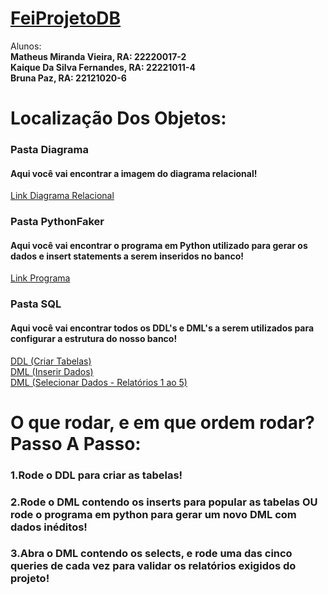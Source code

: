 <h1><a href="https://g4c1251c39e489c-vglhdecafwou8ljv.adb.sa-saopaulo-1.oraclecloudapps.com/ords/r/apexworkspace/projeto-fei-db/login?session=18455503516787">FeiProjetoDB</a></h1>
Alunos:<br/>
<b>Matheus Miranda Vieira, RA: 22220017-2<br/>
Kaique Da Silva Fernandes, RA: 22221011-4<br/>
Bruna Paz, RA: 22121020-6</b><br/>

<h1>Localização Dos Objetos:</h1>
<h3>Pasta Diagrama</h3>
<h4>Aqui você vai encontrar a imagem do diagrama relacional!</h4>
<a href="https://github.com/gmailpontocom/FeiProjetoDB/blob/main/Diagrama/DiagramaRelacional.png">Link Diagrama Relacional</a></br>

<h3>Pasta PythonFaker</h3>
<h4>Aqui você vai encontrar o programa em Python utilizado para gerar os dados e insert statements a serem inseridos no banco!</h4>
<a href="https://github.com/gmailpontocom/FeiProjetoDB/blob/main/PythonFaker/main.py">Link Programa</a></br>


<h3>Pasta SQL</h3>
<h4>Aqui você vai encontrar todos os DDL's e DML's a serem utilizados para configurar a estrutura do nosso banco!</h4>
<a href="https://github.com/gmailpontocom/FeiProjetoDB/blob/main/SQL/CreateTableStatements.sql</br>">DDL (Criar Tabelas)</a></br>
<a href="https://github.com/gmailpontocom/FeiProjetoDB/blob/main/SQL/InsertStatementsGeradosPeloFaker.sql">DML (Inserir Dados)</a></br>
<a href="https://github.com/gmailpontocom/FeiProjetoDB/blob/main/SQL/InsertStatementsGeradosPeloFaker.sql">DML (Selecionar Dados - Relatórios 1 ao 5)</a></br>


<h1>O que rodar, e em que ordem rodar? Passo A Passo:</h1>
<h3>1.Rode o DDL para criar as tabelas!</h3>
<h3>2.Rode o DML contendo os inserts para popular as tabelas OU rode o programa em python para gerar um novo DML com dados inéditos!</h3>
<h3>3.Abra o DML contendo os selects, e rode uma das cinco queries de cada vez para validar os relatórios exigidos do projeto!</h3>
